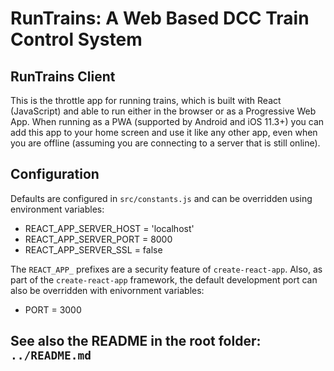 # **RunTrains**: A Web Based DCC Train Control System

## RunTrains Client

This is the throttle app for running trains, which is built with React
(JavaScript) and able to run either in the browser or as a Progressive Web App.
When running as a PWA (supported by Android and iOS 11.3+) you can add this app
to your home screen and use it like any other app, even when you are offline
(assuming you are connecting to a server that is still online).

## Configuration

Defaults are configured in `src/constants.js` and can be overridden using
environment variables:

* REACT_APP_SERVER_HOST = 'localhost'
* REACT_APP_SERVER_PORT = 8000
* REACT_APP_SERVER_SSL = false

The `REACT_APP_` prefixes are a security feature of `create-react-app`.
Also, as part of the `create-react-app` framework, the default development port
can also be overridden with enivornment variables:

* PORT = 3000

## See also the README in the root folder: `../README.md`
